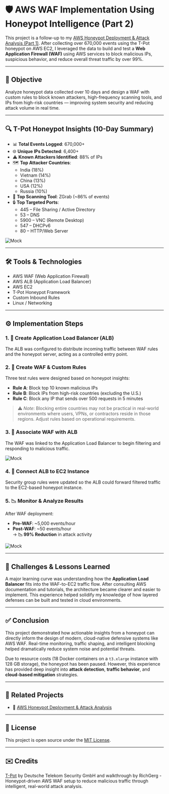 # 🛡️ AWS WAF Implementation Using Honeypot Intelligence (Part 2)

This project is a follow-up to my [AWS Honeypot Deployment & Attack Analysis (Part 1)](https://github.com/RichGerg/aws-honeypot-attack-analysis). After collecting over 670,000 events using the T-Pot honeypot on AWS EC2, I leveraged the data to build and test a **Web Application Firewall (WAF)** using AWS services to block malicious IPs, suspicious behavior, and reduce overall threat traffic by over 99%.

---

## 📌 Objective

Analyze honeypot data collected over 10 days and design a WAF with custom rules to block known attackers, high-frequency scanning tools, and IPs from high-risk countries — improving system security and reducing attack volume in real time.

---

## 🔍 T-Pot Honeypot Insights (10-Day Summary)

- 📊 **Total Events Logged**: 670,000+
- 🌐 **Unique IPs Detected**: 6,400+
- ⚠️ **Known Attackers Identified**: 88% of IPs
- 🗺️ **Top Attacker Countries**:
  - India (18%)
  - Vietnam (14%)
  - China (13%)
  - USA (12%)
  - Russia (10%)
- 🧪 **Top Scanning Tool**: ZGrab (~86% of events)
- 🔒 **Top Targeted Ports**:
  - 445 – File Sharing / Active Directory
  - 53 – DNS
  - 5900 – VNC (Remote Desktop)
  - 547 – DHCPv6
  - 80 – HTTP/Web Server

![Mock](https://www.phishy.cloud/assets/img/proj/mock9.jpg)

---

## 🛠️ Tools & Technologies

- AWS WAF (Web Application Firewall)
- AWS ALB (Application Load Balancer)
- AWS EC2
- T-Pot Honeypot Framework
- Custom Inbound Rules
- Linux / Networking

---

## ⚙️ Implementation Steps

### 1. 🔀 Create Application Load Balancer (ALB)
The ALB was configured to distribute incoming traffic between WAF rules and the honeypot server, acting as a controlled entry point.

### 2. 🧱 Create WAF & Custom Rules
Three test rules were designed based on honeypot insights:
- **Rule A**: Block top 10 known malicious IPs
- **Rule B**: Block IPs from high-risk countries (excluding the U.S.)
- **Rule C**: Block any IP that sends over 500 requests in 5 minutes

> ⚠️ *Note*: Blocking entire countries may not be practical in real-world environments where users, VPNs, or contractors reside in those regions. Adjust rules based on operational requirements.

### 3. 🔗 Associate WAF with ALB
The WAF was linked to the Application Load Balancer to begin filtering and responding to malicious traffic.

![Mock](https://www.phishy.cloud/assets/img/proj/mock11.jpg)

### 4. 🔄 Connect ALB to EC2 Instance
Security group rules were updated so the ALB could forward filtered traffic to the EC2-based honeypot instance.

### 5. 📉 Monitor & Analyze Results
After WAF deployment:
- **Pre-WAF**: ~5,000 events/hour
- **Post-WAF**: ~50 events/hour  
→ **📉 99% Reduction** in attack activity

![Mock](https://www.phishy.cloud/assets/img/proj/mock10.jpg)

---

## 🧠 Challenges & Lessons Learned

A major learning curve was understanding how the **Application Load Balancer** fits into the WAF-to-EC2 traffic flow. After consulting AWS documentation and tutorials, the architecture became clearer and easier to implement. This experience helped solidify my knowledge of how layered defenses can be built and tested in cloud environments.

---

## ✅ Conclusion

This project demonstrated how actionable insights from a honeypot can directly inform the design of modern, cloud-native defensive systems like AWS WAF. Real-time monitoring, traffic shaping, and intelligent blocking helped dramatically reduce system noise and potential threats.

Due to resource costs (18 Docker containers on a `t3.xlarge` instance with 128 GB storage), the honeypot has been paused. However, this experience has provided deep insight into **attack detection**, **traffic behavior**, and **cloud-based mitigation** strategies.

---

## 🔗 Related Projects

- 📡 [AWS Honeypot Deployment & Attack Analysis](https://github.com/RichGerg/aws-honeypot-attack-analysis)

---

## 📄 License

This project is open source under the [MIT License](LICENSE).

---

## ✉️ Credits

[T-Pot](https://github.com/telekom-security/tpotce) by Deutsche Telekom Security GmbH and walkthrough by RichGerg - Honeypot-driven AWS WAF setup to reduce malicious traffic through intelligent, real-world attack analysis.
